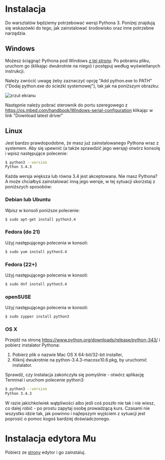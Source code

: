 # Instalacja

Do warsztatów będziemy potrzebować wersji Pythona 3. Poniżej znajdują się wskazówki do tego, jak zainstalować środowisko oraz inne potrzebne narzędzia.

## Windows

Możesz ściągnąć Pythona pod Windows [z tej strony](https://www.python.org/downloads/). Po pobraniu pliku, uruchom go (klikając dwukrotnie na niego) i postępuj według wyświetlanych instrukcji.

Należy zwrócić uwagę żeby zaznaczyć opcję "Add python.exe to PATH" ("Dodaj python.exe do ścieżki systemowej"), tak jak na poniższym obrazku:

![zrzut ekranu][zrzut]

[zrzut]: https://github.com/plpug/Microbit/raw/master/chapter00/img/1.png "zrzut ekranu"

Następnie należy pobrać sterownik do portu szeregowego z https://os.mbed.com/handbook/Windows-serial-configuration klikając w link "Download latest driver" 

## Linux
Jest bardzo prawdopodobne, że masz już zainstalowanego Pythona wraz z systemem. Aby się upewnić (a także sprawdzić jego wersję) otwórz konsolę i wpisz następujące polecenie:
```sh
$ python3 --version
Python 3.4.3
```

Każda wersja większa lub równa 3.4 jest akceptowana.
Nie masz Pythona? A może chciałbyś zainstalować inną jego wersje, w tej sytuacji skorzstaj z poniższych sposobów:

### Debian lub Ubuntu

Wpisz w konsoli poniższe polecenie:
```sh
$ sudo apt-get install python3.4
```

### Fedora (do 21)

Użyj następującego polecenia w konsoli:
```sh
$ sudo yum install python3.4
```
### Fedora (22+)

Użyj następującego polecenia w konsoli:
```sh
$ sudo dnf install python3.4
```
### openSUSE

Użyj następującego polecenia w konsoli:
```sh
$ sudo zypper install python3
```
### OS X

Przejdź na stronę https://www.python.org/downloads/release/python-343/ i pobierz instalator Pythona:

1. Pobierz plik o nazwie Mac OS X 64-bit/32-bit installer,
2. Kliknij dwukrotnie na python-3.4.3-macosx10.6.pkg, by uruchomić instalator.

Sprawdź, czy instalacja zakończyła się pomyślnie - otwórz aplikację Terminal i uruchom polecenie python3:
```sh
$ python3 --version
Python 3.4.3
```
W razie jakichkolwiek wątpliwości albo jeśli coś poszło nie tak i nie wiesz, co dalej robić - po prostu zapytaj osobę prowadzącą kurs. Czasami nie wszystko idzie tak, jak powinno i najlepszym wyjściem z sytuacji jest poprosić o pomoc kogoś bardziej doświadczonego.

# Instalacja edytora Mu

Pobierz ze [strony](https://codewith.mu/) edytor i go zainstaluj.
